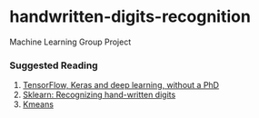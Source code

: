 # handwritten-digits-recognition
Machine Learning Group Project

### Suggested Reading
1. [TensorFlow, Keras and deep learning, without a PhD](https://codelabs.developers.google.com/codelabs/cloud-tensorflow-mnist#0)
2. [Sklearn: Recognizing hand-written digits](https://scikit-learn.org/stable/auto_examples/classification/plot_digits_classification.html#sphx-glr-auto-examples-classification-plot-digits-classification-py)
3. [Kmeans](https://github.com/sharmaroshan/MNIST-Using-K-means/blob/master/KMeans%20Clustering%20for%20Imagery%20Analysis%20(Jupyter%20Notebook).ipynb)
